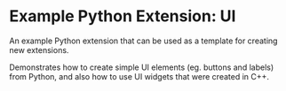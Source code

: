 # Example Python Extension: UI

An example Python extension that can be used as a template for creating new extensions.

Demonstrates how to create simple UI elements (eg. buttons and labels) from Python, and also how to use UI widgets that were created in C++.

